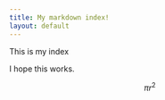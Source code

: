 ```yaml
---
title: My markdown index!
layout: default
---
```


This is my index

I hope this works.

$$ \pi r^2 $$

